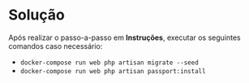 # Solução

Após realizar o passo-a-passo em **Instruções**, executar os seguintes comandos caso necessário:
- `docker-compose run web php artisan migrate --seed`
- `docker-compose run web php artisan passport:install`
